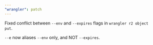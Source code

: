```yaml
---
"wrangler": patch
---
```


Fixed conflict between `--env` and `--expires` flags in `wrangler r2 object put`.

`--e` now aliases `--env` only, and NOT `--expires`. 
